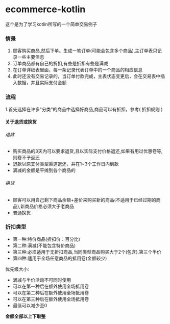 # ecommerce-kotlin
这个是为了学习kotlin所写的一个简单交易例子
### 情景
1. 顾客购买商品,然后下单。生成一笔订单(可能会包含多个商品),主订单表只记录一些主要信息
2. 订单商品都有自己的折扣,有些是折扣有些是满减
3. 在订单详细表里面，每一条记录代表订单中的一个商品的相应信息
4. 此时还没有交易记录的，当订单付款完成，主表状态变更后，会在交易表中插入数据，并且实际支付金额

### 流程
1.首先选择在许多"分类"的商品中选择好商品,商品可以有折扣，参考( <a name="discount_rule">折扣规则</a> )

#### 关于退货或换货
###### 退款
+ 购买商品的3天内可以要求退货,且以实际支付价格退还,如果有用过优惠卷等,则卷不予返还
+ 退款以原支付类型渠道退还，并在1~3个工作日内到款
+ 满减的金额是平摊到各个商品的
###### 换货
+ 顾客可以用自己剩下商品余额+差价来购买新的商品(不适用于已经过期的商品),新商品价格必须大于老商品
+ 普通换货
### <p id="discount_rule">折扣类型</p>
+ 第一种:特价商品(折扣价：百分比)
+ 第二种:满减(不能包含特价商品)
+ 第三种:必须适用于无折扣商品,当同类型商品购买大于2个(包含),第三个半价
+ 第四种:适用于全场任意商品的抵用卷(金额较少)

优先级大小:
+ 满减与半价活动不可同时使用
+ 可以在第一种后在额外使用全场抵用卷
+ 可以在第二种后在额外使用全场抵用卷
+ 可以在第三种后在额外使用全场抵用卷
+ 最低可以减少至0

**金额全部以上下取整**
